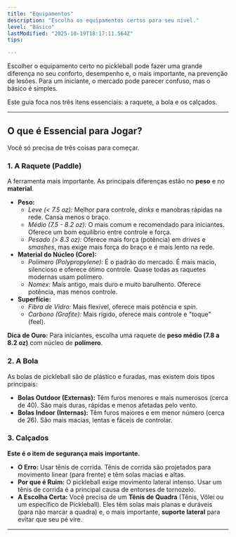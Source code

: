 ```yaml
---
title: "Equipamentos"
description: "Escolha os equipamentos certos para seu nível."
level: "Básico"
lastModified: "2025-10-19T18:17:11.564Z"
tips:

---
```


Escolher o equipamento certo no pickleball pode fazer uma grande diferença no seu conforto, desempenho e, o mais importante, na prevenção de lesões. Para um iniciante, o mercado pode parecer confuso, mas o básico é simples.

Este guia foca nos três itens essenciais: a raquete, a bola e os calçados.

---

## O que é Essencial para Jogar?

Você só precisa de três coisas para começar.

### 1. A Raquete (Paddle)
A ferramenta mais importante. As principais diferenças estão no **peso** e no **material**.

* **Peso:**
    * *Leve (< 7.5 oz):* Melhor para controle, *dinks* e manobras rápidas na rede. Cansa menos o braço.
    * *Médio (7.5 - 8.2 oz):* O mais comum e recomendado para iniciantes. Oferece um bom equilíbrio entre controle e força.
    * *Pesado (> 8.3 oz):* Oferece mais força (potência) em *drives* e *smashes*, mas exige mais força do braço e é mais lento na rede.
* **Material do Núcleo (Core):**
    * *Polímero (Polypropylene):* É o padrão do mercado. É mais macio, silencioso e oferece ótimo controle. Quase todas as raquetes modernas usam polímero.
    * *Nomex:* Mais antigo, mais duro e muito barulhento. Oferece potência, mas menos controle.
* **Superfície:**
    * *Fibra de Vidro:* Mais flexível, oferece mais potência e *spin*.
    * *Carbono (Grafite):* Mais rígido, oferece mais controle e "toque" (feel).

**Dica de Ouro:** Para iniciantes, escolha uma raquete de **peso médio (7.8 a 8.2 oz)** com núcleo de **polímero**.

### 2. A Bola
As bolas de pickleball são de plástico e furadas, mas existem dois tipos principais:

* **Bolas Outdoor (Externas):** Têm furos menores e mais numerosos (cerca de 40). São mais duras, rápidas e menos afetadas pelo vento.
* **Bolas Indoor (Internas):** Têm furos maiores e em menor número (cerca de 26). São mais macias, lentas e fáceis de controlar.

### 3. Calçados
**Este é o item de segurança mais importante.**
* **O Erro:** Usar tênis de corrida. Tênis de corrida são projetados para movimento linear (para frente) e têm solas macias e altas.
* **Por que é Ruim:** O pickleball exige movimento lateral intenso. Usar um tênis de corrida é a principal causa de entorses de tornozelo.
* **A Escolha Certa:** Você precisa de um **Tênis de Quadra** (Tênis, Vôlei ou um específico de Pickleball). Eles têm solas mais planas e duráveis (para não marcar a quadra) e, o mais importante, **suporte lateral** para evitar que seu pé vire.

---